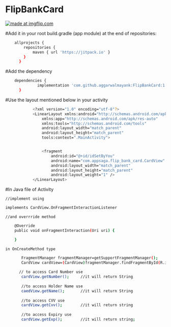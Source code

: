 # FlipBankCard

<a href="https://imgflip.com/gif/32jamg"><img src="https://i.imgflip.com/32jamg.gif" title="made at imgflip.com"/></a>



#Add it in your root build.gradle (app module) at the end of repositories:
```sh
	allprojects {
        repositories {
            maven { url 'https://jitpack.io' }
        }
      }
```	  
      
#Add the dependency
```sh
    dependencies {
              implementation 'com.github.aggarwalmayank:FlipBankCard:1.1'
      }
```

#Use the layout mentioned below in your activity
```sh
            <?xml version="1.0" encoding="utf-8"?>
            <LinearLayout xmlns:android="http://schemas.android.com/apk/res/android"
                xmlns:app="http://schemas.android.com/apk/res-auto"
                xmlns:tools="http://schemas.android.com/tools"
                android:layout_width="match_parent"
                android:layout_height="match_parent"
                tools:context=".MainActivity">


                <fragment
                    android:id="@+id/idSetByYou"
                    android:name="com.appsaga.flip_bank_card.CardView"
                    android:layout_width="match_parent"
                    android:layout_height="match_parent"
                    android:layout_weight="1" />
            </LinearLayout>
 ```           
#In Java file of Activity 
  
    //implement using 
```sh
implements CardView.OnFragmentInteractionListener 
```    
    //and overrride method  
```sh
    @Override
    public void onFragmentInteraction(Uri uri) {

    }
```    
    in OnCreateMethod type
 ```sh   
        FragmentManager fragmentManager=getSupportFragmentManager();
        CardView cardView=(CardView)fragmentManager.findFragmentById(R.id.idSetByYou);
        
       // to access Card Number use
        cardView.getNumber();     //it will return String
        
        //to access Holder Name use
        caedView.getName();       //it will return String
        
        //to access CVV use
        cardView.getCvv();        //it will return string
        
        //to access Expiry use
        cardView.getExp();        //it will return string;
```
